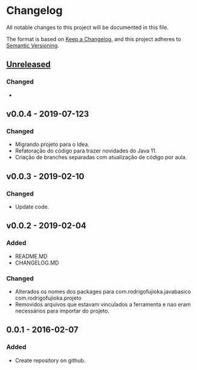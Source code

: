 # Changelog
All notable changes to this project will be documented in this file.

The format is based on [Keep a Changelog](https://keepachangelog.com/en/1.0.0/),
and this project adheres to [Semantic Versioning](https://semver.org/spec/v2.0.0.html).

## [Unreleased]
### Changed
- 
## v0.0.4 - 2019-07-123
### Changed
- Migrando projeto para o Idea.
- Refatoração do código para trazer novidades do Java 11.
- Criação de branches separadas com atualização de código por aula.  

## v0.0.3 - 2019-02-10
### Changed
- Update code. 

## v0.0.2 - 2019-02-04
### Added
-  README.MD
-  CHANGELOG.MD
### Changed
- Alterados os nomes dos packages para com.rodrigofujioka.javabasico 
com.rodrigofujioka.projeto
- Removidos arquivos que estavam vinculados a ferramenta e nao eram 
necessários para importar do projeto. 

## 0.0.1 - 2016-02-07
### Added
- Create repository on github. 

[Unreleased]: https://github.com/rodrigofujioka/javabasico/tag/v0.0.1...HEAD
[0.0.4]: https://github.com/rodrigofujioka/javabasico/compare/v0.0.4...v20191.0.3
[0.0.3]: https://github.com/rodrigofujioka/javabasico/compare/v20191.0.3...master

